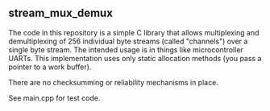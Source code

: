 ## stream_mux_demux

The code in this repository is a simple C library that allows multiplexing and demultiplexing of 256 individual byte streams 
(called "channels") over a single byte stream. The intended usage is in things like microcontroller UARTs. This implementation
uses only static allocation methods (you pass a pointer to a work buffer).

There are no checksumming or reliability mechanisms in place.

See main.cpp for test code.